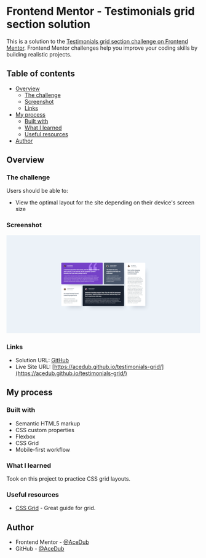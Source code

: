 # Frontend Mentor - Testimonials grid section solution

This is a solution to the [Testimonials grid section challenge on Frontend Mentor](https://www.frontendmentor.io/challenges/testimonials-grid-section-Nnw6J7Un7). Frontend Mentor challenges help you improve your coding skills by building realistic projects.

## Table of contents

- [Overview](#overview)
  - [The challenge](#the-challenge)
  - [Screenshot](#screenshot)
  - [Links](#links)
- [My process](#my-process)
  - [Built with](#built-with)
  - [What I learned](#what-i-learned)
  - [Useful resources](#useful-resources)
- [Author](#author)

## Overview

### The challenge

Users should be able to:

- View the optimal layout for the site depending on their device's screen size

### Screenshot

![](./screenshot.png)

### Links

- Solution URL: [GitHub](https://github.com/AceDub/testimonials-grid)
- Live Site URL: [https://acedub.github.io/testimonials-grid/](https://acedub.github.io/testimonials-grid/)

## My process

### Built with

- Semantic HTML5 markup
- CSS custom properties
- Flexbox
- CSS Grid
- Mobile-first workflow

### What I learned

Took on this project to practice CSS grid layouts.

### Useful resources

- [CSS Grid](https://css-tricks.com/snippets/css/complete-guide-grid/) - Great guide for grid.

## Author

- Frontend Mentor - [@AceDub](https://www.frontendmentor.io/profile/AceDub)
- GitHub - [@AceDub](https://github.com/AceDub)
